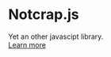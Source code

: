 # Notcrap.js
Yet an other javascipt library.<br>
<a href="https://bru02.000webhostapp.com/">Learn more </a>
